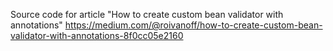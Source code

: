 Source code for article "How to create custom bean validator with annotations"
https://medium.com/@roivanoff/how-to-create-custom-bean-validator-with-annotations-8f0cc05e2160